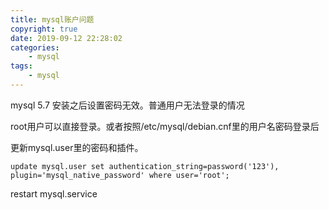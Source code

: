 ```yaml
---
title: mysql账户问题
copyright: true
date: 2019-09-12 22:28:02
categories:
    - mysql
tags:
    - mysql
---
```

mysql 5.7 安装之后设置密码无效。普通用户无法登录的情况

<!-- more -->

root用户可以直接登录。或者按照/etc/mysql/debian.cnf里的用户名密码登录后

更新mysql.user里的密码和插件。

```
update mysql.user set authentication_string=password('123'), plugin='mysql_native_password' where user='root';
```

restart mysql.service